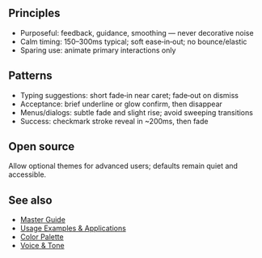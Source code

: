 <!--══════════════════════════════════════════════════
  ╔══════════════════════════════════════════════════════╗
  ║  ░  MOTION & INTERACTION  ░░░░░░░░░░░░░░░░░░░░░░░░  ║
  ║                                                      ║
  ║  Subtle, purposeful animations that reinforce a      ║
  ║  quiet, helpful assistant.                           ║
  ║                                                      ║
  ║                                                      ║
  ║                                                      ║
  ║                                                      ║
  ╚══════════════════════════════════════════════════════╝
    • WHAT ▸ Motion principles, timing, and examples
    • WHY  ▸ Guide attention without distraction
    • HOW  ▸ Apply calm timing and soft easing curves
-->

## Principles

- Purposeful: feedback, guidance, smoothing — never decorative noise
- Calm timing: 150–300ms typical; soft ease‑in‑out; no bounce/elastic
- Sparing use: animate primary interactions only

## Patterns

- Typing suggestions: short fade‑in near caret; fade‑out on dismiss
- Acceptance: brief underline or glow confirm, then disappear
- Menus/dialogs: subtle fade and slight rise; avoid sweeping transitions
- Success: checkmark stroke reveal in ~200ms, then fade

## Open source

Allow optional themes for advanced users; defaults remain quiet and
accessible.

## See also

- [Master Guide](../guide/brand-style-guide.md)
- [Usage Examples & Applications](./usage-examples.md)
- [Color Palette](./colors.md)
- [Voice & Tone](./voice-tone.md)

<!-- DOC META: VERSION=1.0 | UPDATED=2025-09-17T20:46:38Z -->
